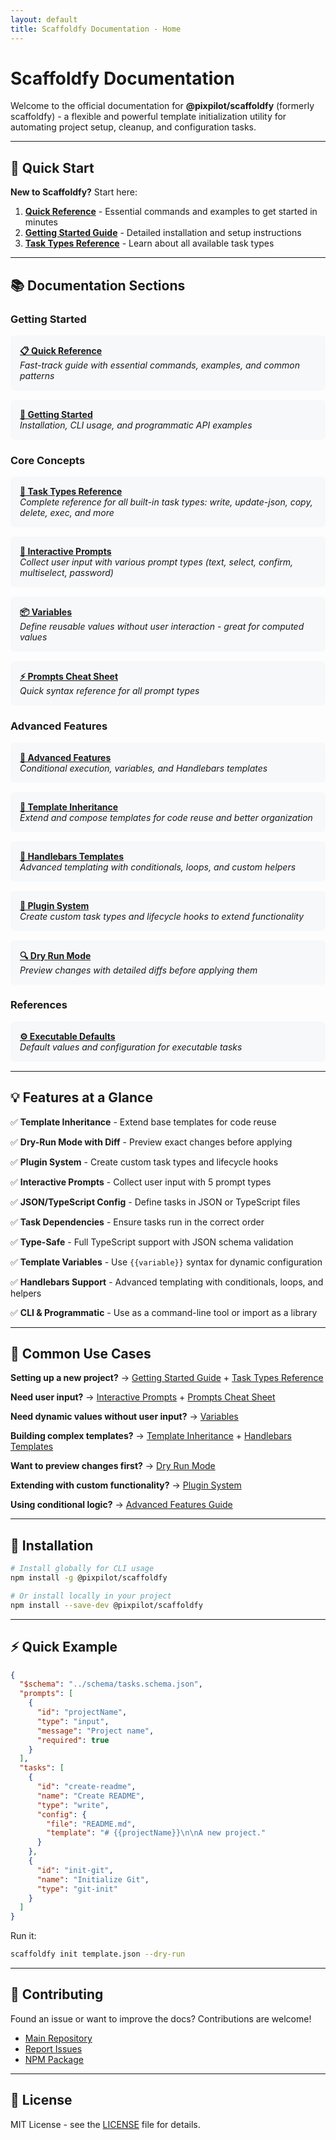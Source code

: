 ```yaml
---
layout: default
title: Scaffoldfy Documentation - Home
---
```


# Scaffoldfy Documentation

Welcome to the official documentation for **@pixpilot/scaffoldfy** (formerly scaffoldfy) - a flexible and powerful template initialization utility for automating project setup, cleanup, and configuration tasks.

---

## 🚀 Quick Start

**New to Scaffoldfy?** Start here:

1. **[Quick Reference](QUICK_REFERENCE.html)** - Essential commands and examples to get started in minutes
2. **[Getting Started Guide](GETTING_STARTED.html)** - Detailed installation and setup instructions
3. **[Task Types Reference](TASK_TYPES.html)** - Learn about all available task types

---

## 📚 Documentation Sections

### Getting Started

<div style="padding: 15px; background: #f6f8fa; border-radius: 6px; margin: 15px 0;">
  <strong><a href="QUICK_REFERENCE.html">📋 Quick Reference</a></strong><br>
  <em>Fast-track guide with essential commands, examples, and common patterns</em>
</div>

<div style="padding: 15px; background: #f6f8fa; border-radius: 6px; margin: 15px 0;">
  <strong><a href="GETTING_STARTED.html">🎯 Getting Started</a></strong><br>
  <em>Installation, CLI usage, and programmatic API examples</em>
</div>

### Core Concepts

<div style="padding: 15px; background: #f6f8fa; border-radius: 6px; margin: 15px 0;">
  <strong><a href="TASK_TYPES.html">🔧 Task Types Reference</a></strong><br>
  <em>Complete reference for all built-in task types: write, update-json, copy, delete, exec, and more</em>
</div>

<div style="padding: 15px; background: #f6f8fa; border-radius: 6px; margin: 15px 0;">
  <strong><a href="PROMPTS.html">💬 Interactive Prompts</a></strong><br>
  <em>Collect user input with various prompt types (text, select, confirm, multiselect, password)</em>
</div>

<div style="padding: 15px; background: #f6f8fa; border-radius: 6px; margin: 15px 0;">
  <strong><a href="VARIABLES.html">📦 Variables</a></strong><br>
  <em>Define reusable values without user interaction - great for computed values</em>
</div>

<div style="padding: 15px; background: #f6f8fa; border-radius: 6px; margin: 15px 0;">
  <strong><a href="PROMPTS_QUICK_REFERENCE.html">⚡ Prompts Cheat Sheet</a></strong><br>
  <em>Quick syntax reference for all prompt types</em>
</div>

### Advanced Features

<div style="padding: 15px; background: #f6f8fa; border-radius: 6px; margin: 15px 0;">
  <strong><a href="FEATURES.html">🎨 Advanced Features</a></strong><br>
  <em>Conditional execution, variables, and Handlebars templates</em>
</div>

<div style="padding: 15px; background: #f6f8fa; border-radius: 6px; margin: 15px 0;">
  <strong><a href="TEMPLATE_INHERITANCE.html">🧬 Template Inheritance</a></strong><br>
  <em>Extend and compose templates for code reuse and better organization</em>
</div>

<div style="padding: 15px; background: #f6f8fa; border-radius: 6px; margin: 15px 0;">
  <strong><a href="HANDLEBARS_TEMPLATES.html">🎯 Handlebars Templates</a></strong><br>
  <em>Advanced templating with conditionals, loops, and custom helpers</em>
</div>

<div style="padding: 15px; background: #f6f8fa; border-radius: 6px; margin: 15px 0;">
  <strong><a href="PLUGINS.html">🔌 Plugin System</a></strong><br>
  <em>Create custom task types and lifecycle hooks to extend functionality</em>
</div>

<div style="padding: 15px; background: #f6f8fa; border-radius: 6px; margin: 15px 0;">
  <strong><a href="DRY_RUN.html">🔍 Dry Run Mode</a></strong><br>
  <em>Preview changes with detailed diffs before applying them</em>
</div>

### References

<div style="padding: 15px; background: #f6f8fa; border-radius: 6px; margin: 15px 0;">
  <strong><a href="EXECUTABLE_DEFAULTS_REFERENCE.html">⚙️ Executable Defaults</a></strong><br>
  <em>Default values and configuration for executable tasks</em>
</div>

---

## 💡 Features at a Glance

✅ **Template Inheritance** - Extend base templates for code reuse

✅ **Dry-Run Mode with Diff** - Preview exact changes before applying

✅ **Plugin System** - Create custom task types and lifecycle hooks

✅ **Interactive Prompts** - Collect user input with 5 prompt types

✅ **JSON/TypeScript Config** - Define tasks in JSON or TypeScript files

✅ **Task Dependencies** - Ensure tasks run in the correct order

✅ **Type-Safe** - Full TypeScript support with JSON schema validation

✅ **Template Variables** - Use `{{variable}}` syntax for dynamic configuration

✅ **Handlebars Support** - Advanced templating with conditionals, loops, and helpers

✅ **CLI & Programmatic** - Use as a command-line tool or import as a library

---

## 🎯 Common Use Cases

**Setting up a new project?**
→ [Getting Started Guide](GETTING_STARTED.html) + [Task Types Reference](TASK_TYPES.html)

**Need user input?**
→ [Interactive Prompts](PROMPTS.html) + [Prompts Cheat Sheet](PROMPTS_QUICK_REFERENCE.html)

**Need dynamic values without user input?**
→ [Variables](VARIABLES.html)

**Building complex templates?**
→ [Template Inheritance](TEMPLATE_INHERITANCE.html) + [Handlebars Templates](HANDLEBARS_TEMPLATES.html)

**Want to preview changes first?**
→ [Dry Run Mode](DRY_RUN.html)

**Extending with custom functionality?**
→ [Plugin System](PLUGINS.html)

**Using conditional logic?**
→ [Advanced Features Guide](FEATURES.html)

---

## 🚀 Installation

```bash
# Install globally for CLI usage
npm install -g @pixpilot/scaffoldfy

# Or install locally in your project
npm install --save-dev @pixpilot/scaffoldfy
```

---

## ⚡ Quick Example

```json
{
  "$schema": "../schema/tasks.schema.json",
  "prompts": [
    {
      "id": "projectName",
      "type": "input",
      "message": "Project name",
      "required": true
    }
  ],
  "tasks": [
    {
      "id": "create-readme",
      "name": "Create README",
      "type": "write",
      "config": {
        "file": "README.md",
        "template": "# {{projectName}}\n\nA new project."
      }
    },
    {
      "id": "init-git",
      "name": "Initialize Git",
      "type": "git-init"
    }
  ]
}
```

Run it:

```bash
scaffoldfy init template.json --dry-run
```

---

## 🤝 Contributing

Found an issue or want to improve the docs? Contributions are welcome!

- [Main Repository](https://github.com/pixpilot/scaffoldfy)
- [Report Issues](https://github.com/pixpilot/scaffoldfy/issues)
- [NPM Package](https://www.npmjs.com/package/@pixpilot/scaffoldfy)

---

## 📄 License

MIT License - see the [LICENSE](https://github.com/pixpilot/scaffoldfy/blob/main/LICENSE) file for details.
